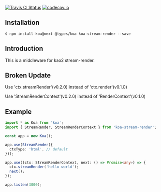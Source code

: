 [![Travis CI Status](https://travis-ci.org/devlee/koa-stream-render.svg?branch=master)](https://travis-ci.org/devlee/koa-stream-render) [![codecov.io](https://codecov.io/github/devlee/koa-stream-render/coverage.svg?branch=master)](https://codecov.io/github/devlee/koa-stream-render?branch=master)

## Installation

```
$ npm install koa@next @types/koa koa-stream-render --save
```

## Introduction

This is a middleware for kao2 stream-render.

## Broken Update

Use 'ctx.streamRender'(v0.2.0) instead of 'ctx.render'(v0.1.0)

Use 'StreamRenderContext'(v0.2.0) instead of 'RenderContext'(v0.1.0)

## Example

```typescript
import * as Koa from 'koa';
import { StreamRender, StreamRenderContext } from 'koa-stream-render';

const app = new Koa();

app.use(StreamRender({
  ctxType: 'html', // default
}));

app.use((ctx: StreamRenderContext, next: () => Promise<any>) => {
  ctx.streamRender('hello world');
  next();
});

app.listen(3000);
```
